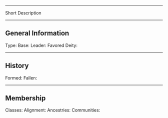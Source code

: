 ***
Short Description
***
## General Information
Type:
Base: 
Leader:
Favored Deity:
***
## History
Formed:
Fallen: 
***
## Membership
Classes:
Alignment:
Ancestries:
Communities: